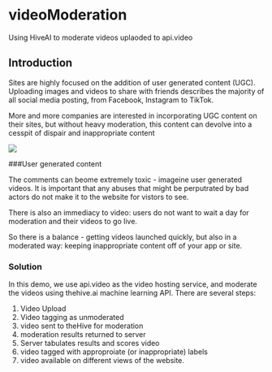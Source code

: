 # videoModeration
Using HiveAI to moderate videos uplaoded to api.video


## Introduction

Sites are highly focused on the addition of user generated content (UGC). Uploading images and videos to share with friends describes the majority of all social media posting, from Facebook, Instagram to TikTok.

More and more companies are interested in incorporating UGC content on their sites, but without heavy moderation, this content can devolve into a cesspit of dispair and inappropriate content


![](https://github.com/dougsillars/videoModeration/blob/main/docs/comments.jpeg?raw=true)

###User generated content 

The comments can beome extremely toxic - imageine user generated videos.  It is important that any abuses that might be perputrated by bad actors do not make it to the website for vistors to see.  

There is also an immediacy to video: users do not want to wait a day for moderation and their videos to go live.  

So there is a balance - getting videos launched quickly, but also in a moderated way: keeping inappropriate content off of your app or site.

### Solution

In this demo, we use api.video as the video hosting service, and moderate the videos using thehive.ai machine learning API.  There are several steps:

1. Video Upload
2. Video tagging as unmoderated
3. video sent to theHive for moderation
4. moderation results returned to server
5. Server tabulates results and scores video
6. video tagged with approproiate (or inappropriate) labels
7. video available on different views of the website.

